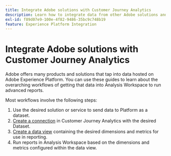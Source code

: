 ```yaml
---
title: Integrate Adobe solutions with Customer Journey Analytics
description: Learn how to integrate data from other Adobe solutions and services.
exl-id: f89d07e9-100e-4f82-9486-35bc9c748b19
feature: Experience Platform Integration
---
```

# Integrate Adobe solutions with Customer Journey Analytics

Adobe offers many products and solutions that tap into data hosted on Adobe Experience Platform. You can use these guides to learn about the overarching workflows of getting that data into Analysis Workspace to run advanced reports.

Most workflows involve the following steps:

1. Use the desired solution or service to send data to Platform as a dataset.
2. [Create a connection](/help/connections/create-connection.md) in Customer Journey Analytics with the desired Dataset.
3. [Create a data view](/help/data-views/create-dataview.md) containing the desired dimensions and metrics for use in reporting.
4. Run reports in Analysis Workspace based on the dimensions and metrics configured within the data view.
